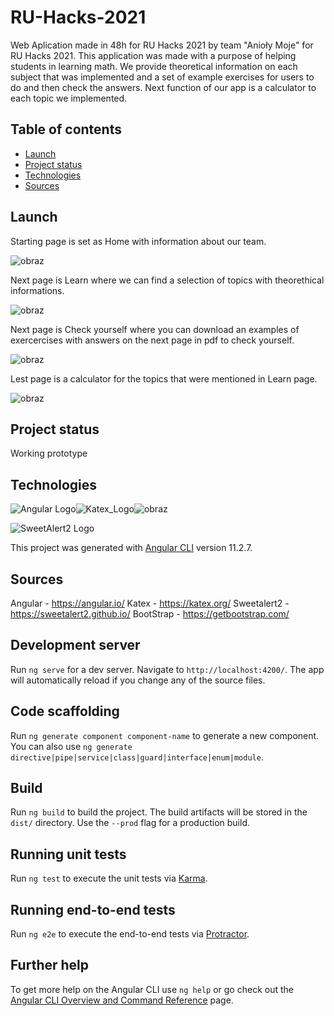 # RU-Hacks-2021

Web Aplication made in 48h for RU Hacks 2021 by team "Anioły Moje" for RU Hacks 2021. This application was made with a purpose of helping students in learning math. We provide theoretical information on each subject that was implemented and a set of example exercises for users to do and then check the answers. Next function of our app is a calculator to each topic we implemented.

## Table of contents

* [Launch](#launch)
* [Project status](#project-status)
* [Technologies](#technologies)
* [Sources](#sources)

## Launch 

Starting page is set as Home with information about our team.

![obraz](https://user-images.githubusercontent.com/23032879/116827563-d95c8f80-ab99-11eb-9383-565ccd40f12c.png)

Next page is Learn where we can find a selection of topics with theorethical informations.

![obraz](https://user-images.githubusercontent.com/23032879/116827592-0c9f1e80-ab9a-11eb-8b2d-db83c65a120e.png)

Next page is Check yourself where you can download an examples of exercercises with answers on the next page in pdf to check yourself.

![obraz](https://user-images.githubusercontent.com/23032879/116827692-ab2b7f80-ab9a-11eb-9d23-015bb503b882.png)

Lest page is a calculator for the topics that were mentioned in Learn page.

![obraz](https://user-images.githubusercontent.com/23032879/116827655-7f0ffe80-ab9a-11eb-9d5d-eeeecd821c36.png)

## Project status

Working prototype

## Technologies

![Angular Logo](https://upload.wikimedia.org/wikipedia/commons/thumb/c/cf/Angular_full_color_logo.svg/250px-Angular_full_color_logo.svg.png)![Katex_Logo](https://user-images.githubusercontent.com/23032879/116804828-46344300-ab22-11eb-8af0-3d68a5a89fbf.png)![obraz](https://user-images.githubusercontent.com/23032879/116828320-3ce8bc00-ab9e-11eb-8736-e843e3cb736e.png)


![SweetAlert2 Logo](https://sweetalert2.github.io/images/SweetAlert2.png)

This project was generated with [Angular CLI](https://github.com/angular/angular-cli) version 11.2.7.

## Sources

Angular - https://angular.io/
Katex - https://katex.org/
Sweetalert2 - https://sweetalert2.github.io/
BootStrap - https://getbootstrap.com/

## Development server

Run `ng serve` for a dev server. Navigate to `http://localhost:4200/`. The app will automatically reload if you change any of the source files.

## Code scaffolding

Run `ng generate component component-name` to generate a new component. You can also use `ng generate directive|pipe|service|class|guard|interface|enum|module`.

## Build

Run `ng build` to build the project. The build artifacts will be stored in the `dist/` directory. Use the `--prod` flag for a production build.

## Running unit tests

Run `ng test` to execute the unit tests via [Karma](https://karma-runner.github.io).

## Running end-to-end tests

Run `ng e2e` to execute the end-to-end tests via [Protractor](http://www.protractortest.org/).

## Further help

To get more help on the Angular CLI use `ng help` or go check out the [Angular CLI Overview and Command Reference](https://angular.io/cli) page.
